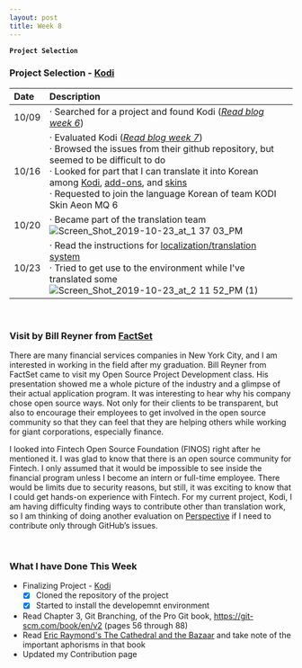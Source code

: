 ```yaml
---
layout: post
title: Week 8
---
```


**`Project Selection`**

### Project Selection - [Kodi](https://kodi.tv/)  

| Date | Description |
| :--- | :---        |
| 10/09 | · Searched for a project and found Kodi ([_Read blog week 6_](https://hunter-college-ossd-fall-2019.github.io/nancydocode-weekly/week06/)) |
| 10/16 | · Evaluated Kodi ([_Read blog week 7_](https://hunter-college-ossd-fall-2019.github.io/nancydocode-weekly/week07/))<br> · Browsed the issues from their github repository, but seemed to be difficult to do <br> · Looked for part that I can translate it into Korean among [Kodi](https://www.transifex.com/teamxbmc/kodi-main/), [add-ons](https://www.transifex.com/teamxbmc/xbmc-addons/), and [skins](https://www.transifex.com/teamxbmc/xbmc-skins/)<br> · Requested to join the language Korean of team KODI Skin Aeon MQ 6 |
| 10/20 | · Became part of the translation team<br> ![Screen_Shot_2019-10-23_at_1 37 03_PM](https://user-images.githubusercontent.com/30683150/67419751-46ea3180-f59b-11e9-909b-55fd9a852ec8.png) |
| 10/23 | · Read the instructions for [localization/translation system](https://kodi.wiki/index.php?title=Translation_System)<br> · Tried to get use to the environment while I've translated some <br> ![Screen_Shot_2019-10-23_at_2 11 52_PM (1)](https://user-images.githubusercontent.com/30683150/67421851-51a6c580-f59f-11e9-8f45-0ff0f7766d51.png) |

&nbsp;
&nbsp;
&nbsp;

### Visit by Bill Reyner from [FactSet](https://www.factset.com/)
There are many financial services companies in New York City, and I am interested in working in the field after my graduation. Bill Reyner from FactSet came to visit my Open Source Project Development class. His presentation showed me a whole picture of the industry and a glimpse of their actual application program. It was interesting to hear why his company chose open source ways. Not only for their clients to be transparent, but also to encourage their employees to get involved in the open source community so that they can feel that they are helping others while working for giant corporations, especially finance. 

I looked into Fintech Open Source Foundation (FINOS) right after he mentioned it. I was glad to know that there is an open source community for Fintech. I only assumed that it would be impossible to see inside the financial program unless I become an intern or full-time employee. There would be limits due to security reasons, but still, it was exciting to know that I could get hands-on experience with Fintech. For my current project, Kodi, I am having difficulty finding ways to contribute other than translation work, so I am thinking of doing another evaluation on [Perspective](https://github.com/finos/perspective) if I need to contribute only through GitHub’s issues. 

&nbsp;
&nbsp;
&nbsp;

### What I have Done This Week
- Finalizing Project - [Kodi]()
  - [x] Cloned the repository of the project
  - [x] Started to install the developemnt environment 
- Read Chapter 3, Git Branching, of the Pro Git book, https://git-scm.com/book/en/v2 (pages 56 through 88)
- Read [Eric Raymond's The Cathedral and the Bazaar](http://www.catb.org/~esr/writings/cathedral-bazaar/cathedral-bazaar/index.html) and take note of the important aphorisms in that book
- Updated my Contribution page
